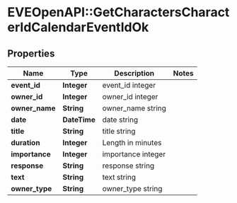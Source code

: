 # EVEOpenAPI::GetCharactersCharacterIdCalendarEventIdOk

## Properties
Name | Type | Description | Notes
------------ | ------------- | ------------- | -------------
**event_id** | **Integer** | event_id integer | 
**owner_id** | **Integer** | owner_id integer | 
**owner_name** | **String** | owner_name string | 
**date** | **DateTime** | date string | 
**title** | **String** | title string | 
**duration** | **Integer** | Length in minutes | 
**importance** | **Integer** | importance integer | 
**response** | **String** | response string | 
**text** | **String** | text string | 
**owner_type** | **String** | owner_type string | 


